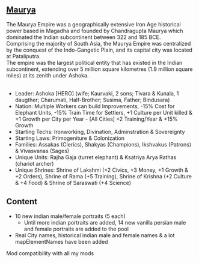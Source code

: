 ## [Maurya](https://github.com/ShadowDuke/OW_Maurya_Empire/wiki)

The Maurya Empire was a geographically extensive Iron Age historical power based in Magadha and founded by Chandragupta Maurya which dominated the Indian subcontinent between 322 and 185 BCE.<br>
Comprising the majority of South Asia, the Maurya Empire was centralized by the conquest of the Indo-Gangetic Plain, and its capital city was located at Pataliputra.<br>
The empire was the largest political entity that has existed in the Indian subcontinent, extending over 5 million square kilometres (1.9 million square miles) at its zenith under Ashoka.<br><br>

- Leader: Ashoka [HERO] (wife; Kaurvaki, 2 sons; Tivara & Kunala, 1 daugther; Charumati, Half-Brother; Susima, Father; Bindusara)
- Nation: Multiple Workers can build Improvements, -15% Cost for Elephant Units, -15% Train Time for Settlers, +1 Culture per Unit killed & +1 Growth per City per Year - [All Cities] +2 Training/Year & +15% Growth
- Starting Techs: Ironworking, Divination, Adminstration & Sovereignty
- Starting Laws: Primogeniture & Colonization
- Families: Assakas (Clerics), Shakyas (Champions), Ikshvakus (Patrons) & Vivasvanas (Sages)
- Unique Units: Rajha Gaja (turret elephant) & Ksatriya Arya Rathas (chariot archer)
- Unique Shrines: Shrine of Lakshmi (+2 Civics, +3 Money, +1 Growth & +2 Orders), Shrine of Rama (+5 Training), Shrine of Krishna (+2 Culture & +4 Food) & Shrine of Saraswati (+4 Science)
 
## Content

- 10 new indian male/female portraits (5 each)
   - Until more indian portraits are added, 14 new vanilla persian male and female portraits are added to the pool
- Real City names, historical indian male and female names & a lot mapElementNames have been added




Mod compatibility with all my mods
